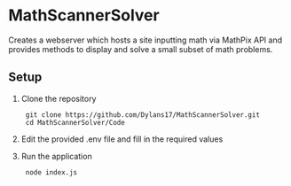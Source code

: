 # MathScannerSolver
Creates a webserver which hosts a site inputting math via MathPix API and provides methods to display and solve a small subset of math problems.

## Setup
1. Clone the repository

        git clone https://github.com/Dylans17/MathScannerSolver.git
        cd MathScannerSolver/Code

2. Edit the provided .env file and fill in the required values
3. Run the application

        node index.js
